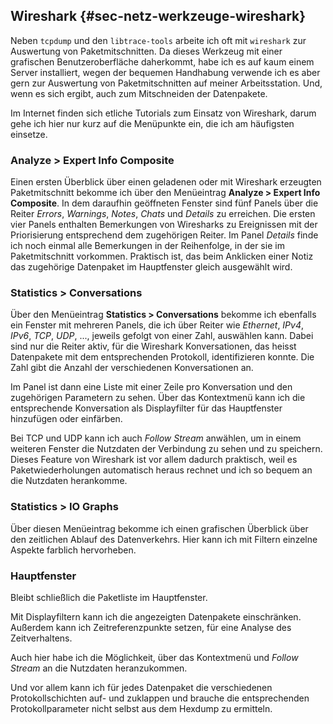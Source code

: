 
## Wireshark {#sec-netz-werkzeuge-wireshark}

Neben `tcpdump` und den `libtrace-tools` arbeite ich oft mit `wireshark` zur
Auswertung von Paketmitschnitten.
Da dieses Werkzeug mit einer grafischen Benutzeroberfläche daherkommt, habe
ich es auf kaum einem Server installiert, wegen der bequemen
Handhabung verwende ich es aber gern zur Auswertung von Paketmitschnitten auf
meiner Arbeitsstation.
Und, wenn es sich ergibt, auch zum Mitschneiden der Datenpakete.

Im Internet finden sich etliche Tutorials zum Einsatz von Wireshark, darum gehe
ich hier nur kurz auf die Menüpunkte ein, die ich am häufigsten einsetze.

### Analyze > Expert Info Composite

Einen ersten Überblick über einen geladenen oder mit Wireshark erzeugten
Paketmitschnitt bekomme ich über den
Menüeintrag **Analyze > Expert Info Composite**.
In dem daraufhin geöffneten Fenster sind fünf Panels über die Reiter
*Errors*, *Warnings*, *Notes*, *Chats* und *Details* zu erreichen.
Die ersten vier Panels enthalten Bemerkungen von Wiresharks zu Ereignissen
mit der Priorisierung entsprechend dem zugehörigen Reiter.
Im Panel *Details* finde ich noch einmal alle Bemerkungen in der
Reihenfolge, in der sie im Paketmitschnitt vorkommen.
Praktisch ist, das beim Anklicken einer Notiz das zugehörige Datenpaket
im Hauptfenster gleich ausgewählt wird.

### Statistics > Conversations

Über den Menüeintrag **Statistics > Conversations** bekomme ich ebenfalls
ein Fenster mit mehreren Panels, die ich über Reiter wie *Ethernet*,
*IPv4*, *IPv6*, *TCP*, *UDP*, ..., jeweils gefolgt von einer Zahl,
auswählen kann.
Dabei sind nur die Reiter aktiv, für die Wireshark Konversationen, das
heisst Datenpakete mit dem entsprechenden Protokoll, identifizieren konnte.
Die Zahl gibt die Anzahl der verschiedenen Konversationen an.

Im Panel ist dann eine Liste mit einer Zeile pro Konversation und den
zugehörigen Parametern zu sehen.
Über das Kontextmenü kann ich die entsprechende Konversation als
Displayfilter für das Hauptfenster hinzufügen oder einfärben.
  
Bei TCP und UDP kann ich auch *Follow Stream* anwählen, um in einem
weiteren Fenster die Nutzdaten der Verbindung zu sehen und zu speichern.
Dieses Feature von Wireshark ist vor allem dadurch praktisch, weil es
Paketwiederholungen automatisch heraus rechnet und ich so bequem an
die Nutzdaten herankomme.

### Statistics > IO Graphs

Über diesen Menüeintrag bekomme ich einen grafischen Überblick über den
zeitlichen Ablauf des Datenverkehrs.
Hier kann ich mit Filtern einzelne Aspekte farblich hervorheben.

### Hauptfenster

Bleibt schließlich die Paketliste im Hauptfenster.

Mit Displayfiltern kann ich die angezeigten Datenpakete einschränken.
Außerdem kann ich Zeitreferenzpunkte setzen, für eine Analyse des
Zeitverhaltens.

Auch hier habe ich die Möglichkeit, über das Kontextmenü und
*Follow Stream* an die Nutzdaten heranzukommen.

Und vor allem kann ich für jedes Datenpaket die verschiedenen
Protokollschichten auf- und zuklappen und  brauche die entsprechenden
Protokollparameter nicht selbst aus dem Hexdump zu ermitteln.

